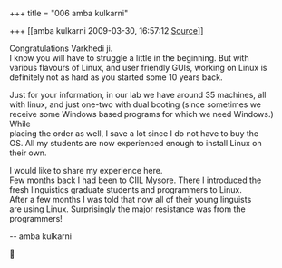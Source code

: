 +++
title = "006 amba kulkarni"

+++
[[amba kulkarni	2009-03-30, 16:57:12 [Source](https://groups.google.com/g/bvparishat/c/1on3TKpdyH4)]]



Congratulations Varkhedi ji.  
I know you will have to struggle a little in the beginning. But with  
various flavours of Linux, and user friendly GUIs, working on Linux is  
definitely not as hard as you started some 10 years back.  
  
Just for your information, in our lab we have around 35 machines, all  
with linux, and just one-two with dual booting (since sometimes we  
receive some Windows based programs for which we need Windows.) While  
placing the order as well, I save a lot since I do not have to buy the  
OS. All my students are now experienced enough to install Linux on  
their own.  
  
I would like to share my experience here.  
Few months back I had been to CIIL Mysore. There I introduced the  
fresh linguistics graduate students and programmers to Linux.  
After a few months I was told that now all of their young linguists  
are using Linux. Surprisingly the major resistance was from the  
programmers!  
  
-- amba kulkarni  



